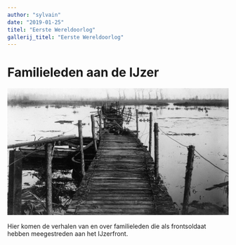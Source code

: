 ```yaml
---
author: "sylvain"
date: "2019-01-25"
titel: "Eerste Wereldoorlog"
gallerij_titel: "Eerste Wereldoorlog"
---
```

# Familieleden aan de IJzer

![ijzer](ijzer.jpg)

Hier komen de verhalen van en over familieleden die als frontsoldaat hebben meegestreden aan het IJzerfront. 



